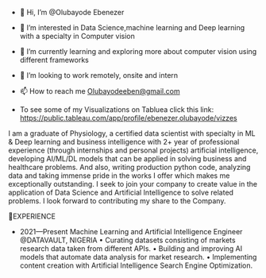 - 👋 Hi, I’m @Olubayode Ebenezer
- 👀 I’m interested in Data Science,machine learning and Deep learning with a specialty in Computer vision 
- 🌱 I’m currently learning and exploring more about computer vision using different frameworks 
- 💞️ I’m looking to work remotely, onsite and intern 
- 📫 How to reach me Olubayodeeben@gmail.com

- To see some of my Visualizations on Tabluea click this link: https://public.tableau.com/app/profile/ebenezer.olubayode/vizzes


I am a graduate of Physiology, a certified data scientist with specialty in ML & Deep learning and business intelligence with
2+ year of professional experience (through internships and personal projects) artificial intelligence, developing AI/ML/DL 
models that can be applied in solving business and healthcare problems. And also, writing production python code, 
analyzing data and taking immense pride in the works I offer which makes me exceptionally outstanding.
I seek to join your company to create value in the application of Data Science and Artificial Intelligence to solve related 
problems. I look forward to contributing my share to the Company.

🎨EXPERIENCE
- 2021—Present
  Machine Learning and Artificial Intelligence Engineer
  @DATAVAULT, NIGERIA
  • Curating datasets consisting of markets research data taken from different APIs.
  • Building and improving AI models that automate data analysis for market research. 
  • Implementing content creation with Artificial Intelligence Search Engine Optimization.

